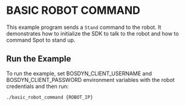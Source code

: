 <!--
Copyright (c) 2022 Boston Dynamics, Inc.  All rights reserved.

Downloading, reproducing, distributing or otherwise using the SDK Software
is subject to the terms and conditions of the Boston Dynamics Software
Development Kit License (20191101-BDSDK-SL).
-->

# BASIC ROBOT COMMAND

This example program sends a `Stand` command to the robot. It demonstrates how to initialize the SDK to talk to the robot and how to command Spot to stand up.

## Run the Example
To run the example, set BOSDYN_CLIENT_USERNAME and BOSDYN_CLIENT_PASSWORD environment variables with the robot credentials and then run:
```
./basic_robot_command {ROBOT_IP}
```
